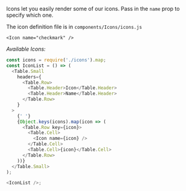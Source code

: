 Icons let you easily render some of our icons. Pass in the `name` prop to specify which one.

The icon definition file is in `components/Icons/icons.js`

```
<Icon name="checkmark" />
```

_Available Icons:_

```javascript noeditor
const icons = require('./icons').map;
const IconList = () => (
  <Table.Small
    headers={
      <Table.Row>
        <Table.Header>Icon</Table.Header>
        <Table.Header>Name</Table.Header>
      </Table.Row>
    }
  >
    {' '}
    {Object.keys(icons).map(icon => (
      <Table.Row key={icon}>
        <Table.Cell>
          <Icon name={icon} />
        </Table.Cell>
        <Table.Cell>{icon}</Table.Cell>
      </Table.Row>
    ))}
  </Table.Small>
);

<IconList />;
```
